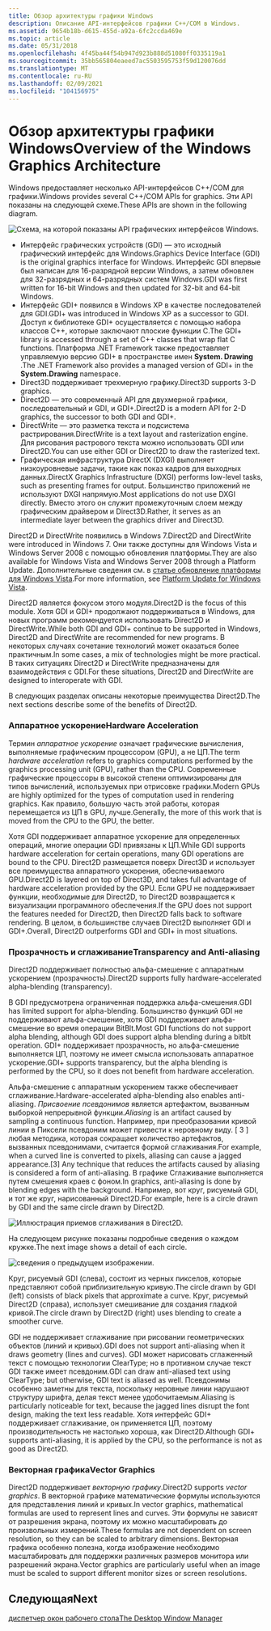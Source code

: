 ```yaml
---
title: Обзор архитектуры графики Windows
description: Описание API-интерфейсов графики C++/COM в Windows.
ms.assetid: 9654b18b-d615-455d-a92a-6fc2ccda469e
ms.topic: article
ms.date: 05/31/2018
ms.openlocfilehash: 4f45ba44f54b947d923b888d51080ff0335119a1
ms.sourcegitcommit: 35bb565804eaeed7ac5503595753f59d120076dd
ms.translationtype: MT
ms.contentlocale: ru-RU
ms.lasthandoff: 02/09/2021
ms.locfileid: "104156975"
---
```

# <a name="overview-of-the-windows-graphics-architecture"></a><span data-ttu-id="cb63c-103">Обзор архитектуры графики Windows</span><span class="sxs-lookup"><span data-stu-id="cb63c-103">Overview of the Windows Graphics Architecture</span></span>

<span data-ttu-id="cb63c-104">Windows предоставляет несколько API-интерфейсов C++/COM для графики.</span><span class="sxs-lookup"><span data-stu-id="cb63c-104">Windows provides several C++/COM APIs for graphics.</span></span> <span data-ttu-id="cb63c-105">Эти API показаны на следующей схеме.</span><span class="sxs-lookup"><span data-stu-id="cb63c-105">These APIs are shown in the following diagram.</span></span>

![Схема, на которой показаны API графических интерфейсов Windows.](images/graphics01.png)

-   <span data-ttu-id="cb63c-107">Интерфейс графических устройств (GDI) — это исходный графический интерфейс для Windows.</span><span class="sxs-lookup"><span data-stu-id="cb63c-107">Graphics Device Interface (GDI) is the original graphics interface for Windows.</span></span> <span data-ttu-id="cb63c-108">Интерфейс GDI впервые был написан для 16-разрядной версии Windows, а затем обновлен для 32-разрядных и 64-разрядных систем Windows.</span><span class="sxs-lookup"><span data-stu-id="cb63c-108">GDI was first written for 16-bit Windows and then updated for 32-bit and 64-bit Windows.</span></span>
-   <span data-ttu-id="cb63c-109">Интерфейс GDI+ появился в Windows XP в качестве последователей для GDI.</span><span class="sxs-lookup"><span data-stu-id="cb63c-109">GDI+ was introduced in Windows XP as a successor to GDI.</span></span> <span data-ttu-id="cb63c-110">Доступ к библиотеке GDI+ осуществляется с помощью набора классов C++, которые заключают плоские функции C.</span><span class="sxs-lookup"><span data-stu-id="cb63c-110">The GDI+ library is accessed through a set of C++ classes that wrap flat C functions.</span></span> <span data-ttu-id="cb63c-111">Платформа .NET Framework также предоставляет управляемую версию GDI+ в пространстве имен **System. Drawing** .</span><span class="sxs-lookup"><span data-stu-id="cb63c-111">The .NET Framework also provides a managed version of GDI+ in the **System.Drawing** namespace.</span></span>
-   <span data-ttu-id="cb63c-112">Direct3D поддерживает трехмерную графику.</span><span class="sxs-lookup"><span data-stu-id="cb63c-112">Direct3D supports 3-D graphics.</span></span>
-   <span data-ttu-id="cb63c-113">Direct2D — это современный API для двухмерной графики, последовательный и GDI, и GDI+.</span><span class="sxs-lookup"><span data-stu-id="cb63c-113">Direct2D is a modern API for 2-D graphics, the successor to both GDI and GDI+.</span></span>
-   <span data-ttu-id="cb63c-114">DirectWrite — это разметка текста и подсистема растрирования.</span><span class="sxs-lookup"><span data-stu-id="cb63c-114">DirectWrite is a text layout and rasterization engine.</span></span> <span data-ttu-id="cb63c-115">Для рисования растрового текста можно использовать GDI или Direct2D.</span><span class="sxs-lookup"><span data-stu-id="cb63c-115">You can use either GDI or Direct2D to draw the rasterized text.</span></span>
-   <span data-ttu-id="cb63c-116">Графическая инфраструктура DirectX (DXGI) выполняет низкоуровневые задачи, такие как показ кадров для выходных данных.</span><span class="sxs-lookup"><span data-stu-id="cb63c-116">DirectX Graphics Infrastructure (DXGI) performs low-level tasks, such as presenting frames for output.</span></span> <span data-ttu-id="cb63c-117">Большинство приложений не используют DXGI напрямую.</span><span class="sxs-lookup"><span data-stu-id="cb63c-117">Most applications do not use DXGI directly.</span></span> <span data-ttu-id="cb63c-118">Вместо этого он служит промежуточным слоем между графическим драйвером и Direct3D.</span><span class="sxs-lookup"><span data-stu-id="cb63c-118">Rather, it serves as an intermediate layer between the graphics driver and Direct3D.</span></span>

<span data-ttu-id="cb63c-119">Direct2D и DirectWrite появились в Windows 7.</span><span class="sxs-lookup"><span data-stu-id="cb63c-119">Direct2D and DirectWrite were introduced in Windows 7.</span></span> <span data-ttu-id="cb63c-120">Они также доступны для Windows Vista и Windows Server 2008 с помощью обновления платформы.</span><span class="sxs-lookup"><span data-stu-id="cb63c-120">They are also available for Windows Vista and Windows Server 2008 through a Platform Update.</span></span> <span data-ttu-id="cb63c-121">Дополнительные сведения см. в [статье обновление платформы для Windows Vista](../win7ip/platform-update-for-windows-vista-portal.md).</span><span class="sxs-lookup"><span data-stu-id="cb63c-121">For more information, see [Platform Update for Windows Vista](../win7ip/platform-update-for-windows-vista-portal.md).</span></span>

<span data-ttu-id="cb63c-122">Direct2D является фокусом этого модуля.</span><span class="sxs-lookup"><span data-stu-id="cb63c-122">Direct2D is the focus of this module.</span></span> <span data-ttu-id="cb63c-123">Хотя GDI и GDI+ продолжают поддерживаться в Windows, для новых программ рекомендуется использовать Direct2D и DirectWrite.</span><span class="sxs-lookup"><span data-stu-id="cb63c-123">While both GDI and GDI+ continue to be supported in Windows, Direct2D and DirectWrite are recommended for new programs.</span></span> <span data-ttu-id="cb63c-124">В некоторых случаях сочетание технологий может оказаться более практичным.</span><span class="sxs-lookup"><span data-stu-id="cb63c-124">In some cases, a mix of technologies might be more practical.</span></span> <span data-ttu-id="cb63c-125">В таких ситуациях Direct2D и DirectWrite предназначены для взаимодействия с GDI.</span><span class="sxs-lookup"><span data-stu-id="cb63c-125">For these situations, Direct2D and DirectWrite are designed to interoperate with GDI.</span></span>

<span data-ttu-id="cb63c-126">В следующих разделах описаны некоторые преимущества Direct2D.</span><span class="sxs-lookup"><span data-stu-id="cb63c-126">The next sections describe some of the benefits of Direct2D.</span></span>

### <a name="hardware-acceleration"></a><span data-ttu-id="cb63c-127">Аппаратное ускорение</span><span class="sxs-lookup"><span data-stu-id="cb63c-127">Hardware Acceleration</span></span>

<span data-ttu-id="cb63c-128">Термин *аппаратное ускорение* означает графические вычисления, выполняемые графическим процессором (GPU), а не ЦП.</span><span class="sxs-lookup"><span data-stu-id="cb63c-128">The term *hardware acceleration* refers to graphics computations performed by the graphics processing unit (GPU), rather than the CPU.</span></span> <span data-ttu-id="cb63c-129">Современные графические процессоры в высокой степени оптимизированы для типов вычислений, используемых при отрисовке графики.</span><span class="sxs-lookup"><span data-stu-id="cb63c-129">Modern GPUs are highly optimized for the types of computation used in rendering graphics.</span></span> <span data-ttu-id="cb63c-130">Как правило, большую часть этой работы, которая перемещается из ЦП в GPU, лучше.</span><span class="sxs-lookup"><span data-stu-id="cb63c-130">Generally, the more of this work that is moved from the CPU to the GPU, the better.</span></span>

<span data-ttu-id="cb63c-131">Хотя GDI поддерживает аппаратное ускорение для определенных операций, многие операции GDI привязаны к ЦП.</span><span class="sxs-lookup"><span data-stu-id="cb63c-131">While GDI supports hardware acceleration for certain operations, many GDI operations are bound to the CPU.</span></span> <span data-ttu-id="cb63c-132">Direct2D размещается поверх Direct3D и использует все преимущества аппаратного ускорения, обеспечиваемого GPU.</span><span class="sxs-lookup"><span data-stu-id="cb63c-132">Direct2D is layered on top of Direct3D, and takes full advantage of hardware acceleration provided by the GPU.</span></span> <span data-ttu-id="cb63c-133">Если GPU не поддерживает функции, необходимые для Direct2D, то Direct2D возвращается к визуализации программного обеспечения.</span><span class="sxs-lookup"><span data-stu-id="cb63c-133">If the GPU does not support the features needed for Direct2D, then Direct2D falls back to software rendering.</span></span> <span data-ttu-id="cb63c-134">В целом, в большинстве случаев Direct2D выполняет GDI и GDI+.</span><span class="sxs-lookup"><span data-stu-id="cb63c-134">Overall, Direct2D outperforms GDI and GDI+ in most situations.</span></span>

### <a name="transparency-and-anti-aliasing"></a><span data-ttu-id="cb63c-135">Прозрачность и сглаживание</span><span class="sxs-lookup"><span data-stu-id="cb63c-135">Transparency and Anti-aliasing</span></span>

<span data-ttu-id="cb63c-136">Direct2D поддерживает полностью альфа-смешение с аппаратным ускорением (прозрачность).</span><span class="sxs-lookup"><span data-stu-id="cb63c-136">Direct2D supports fully hardware-accelerated alpha-blending (transparency).</span></span>

<span data-ttu-id="cb63c-137">В GDI предусмотрена ограниченная поддержка альфа-смешения.</span><span class="sxs-lookup"><span data-stu-id="cb63c-137">GDI has limited support for alpha-blending.</span></span> <span data-ttu-id="cb63c-138">Большинство функций GDI не поддерживают альфа-смешение, хотя GDI поддерживает альфа-смешение во время операции BitBlt.</span><span class="sxs-lookup"><span data-stu-id="cb63c-138">Most GDI functions do not support alpha blending, although GDI does support alpha blending during a bitblt operation.</span></span> <span data-ttu-id="cb63c-139">GDI+ поддерживает прозрачность, но альфа-смешение выполняется ЦП, поэтому не имеет смысла использовать аппаратное ускорение.</span><span class="sxs-lookup"><span data-stu-id="cb63c-139">GDI+ supports transparency, but the alpha blending is performed by the CPU, so it does not benefit from hardware acceleration.</span></span>

<span data-ttu-id="cb63c-140">Альфа-смешение с аппаратным ускорением также обеспечивает сглаживание.</span><span class="sxs-lookup"><span data-stu-id="cb63c-140">Hardware-accelerated alpha-blending also enables anti-aliasing.</span></span> <span data-ttu-id="cb63c-141">*Присвоение псевдонимов* является артефактом, вызванным выборкой непрерывной функции.</span><span class="sxs-lookup"><span data-stu-id="cb63c-141">*Aliasing* is an artifact caused by sampling a continuous function.</span></span> <span data-ttu-id="cb63c-142">Например, при преобразовании кривой линии в Пиксели псевдоним может привести к неровному виду. \[ 3 \] любая методика, которая сокращает количество артефактов, вызванных псевдонимами, считается формой сглаживания.</span><span class="sxs-lookup"><span data-stu-id="cb63c-142">For example, when a curved line is converted to pixels, aliasing can cause a jagged appearance.\[3\] Any technique that reduces the artifacts caused by aliasing is considered a form of anti-aliasing.</span></span> <span data-ttu-id="cb63c-143">В графике Сглаживание выполняется путем смешения краев с фоном.</span><span class="sxs-lookup"><span data-stu-id="cb63c-143">In graphics, anti-aliasing is done by blending edges with the background.</span></span> <span data-ttu-id="cb63c-144">Например, вот круг, рисуемый GDI, и тот же круг, нарисованный Direct2D.</span><span class="sxs-lookup"><span data-stu-id="cb63c-144">For example, here is a circle drawn by GDI and the same circle drawn by Direct2D.</span></span>

![Иллюстрация приемов сглаживания в Direct2D.](images/graphics02.png)

<span data-ttu-id="cb63c-146">На следующем рисунке показаны подробные сведения о каждом кружке.</span><span class="sxs-lookup"><span data-stu-id="cb63c-146">The next image shows a detail of each circle.</span></span>

![сведения о предыдущем изображении.](images/graphics03.png)

<span data-ttu-id="cb63c-148">Круг, рисуемый GDI (слева), состоит из черных пикселов, которые представляют собой приблизительную кривую.</span><span class="sxs-lookup"><span data-stu-id="cb63c-148">The circle drawn by GDI (left) consists of black pixels that approximate a curve.</span></span> <span data-ttu-id="cb63c-149">Круг, рисуемый Direct2D (справа), использует смешивание для создания гладкой кривой.</span><span class="sxs-lookup"><span data-stu-id="cb63c-149">The circle drawn by Direct2D (right) uses blending to create a smoother curve.</span></span>

<span data-ttu-id="cb63c-150">GDI не поддерживает сглаживание при рисовании геометрических объектов (линий и кривых).</span><span class="sxs-lookup"><span data-stu-id="cb63c-150">GDI does not support anti-aliasing when it draws geometry (lines and curves).</span></span> <span data-ttu-id="cb63c-151">GDI может нарисовать сглаженный текст с помощью технологии ClearType; но в противном случае текст GDI также имеет псевдоним.</span><span class="sxs-lookup"><span data-stu-id="cb63c-151">GDI can draw anti-aliased text using ClearType; but otherwise, GDI text is aliased as well.</span></span> <span data-ttu-id="cb63c-152">Псевдонимы особенно заметны для текста, поскольку неровные линии нарушают структуру шрифта, делая текст менее удобочитаемым.</span><span class="sxs-lookup"><span data-stu-id="cb63c-152">Aliasing is particularly noticeable for text, because the jagged lines disrupt the font design, making the text less readable.</span></span> <span data-ttu-id="cb63c-153">Хотя интерфейс GDI+ поддерживает сглаживание, он применяется ЦП, поэтому производительность не настолько хороша, как Direct2D.</span><span class="sxs-lookup"><span data-stu-id="cb63c-153">Although GDI+ supports anti-aliasing, it is applied by the CPU, so the performance is not as good as Direct2D.</span></span>

### <a name="vector-graphics"></a><span data-ttu-id="cb63c-154">Векторная графика</span><span class="sxs-lookup"><span data-stu-id="cb63c-154">Vector Graphics</span></span>

<span data-ttu-id="cb63c-155">Direct2D поддерживает *векторную графику*.</span><span class="sxs-lookup"><span data-stu-id="cb63c-155">Direct2D supports *vector graphics*.</span></span> <span data-ttu-id="cb63c-156">В векторной графике математические формулы используются для представления линий и кривых.</span><span class="sxs-lookup"><span data-stu-id="cb63c-156">In vector graphics, mathematical formulas are used to represent lines and curves.</span></span> <span data-ttu-id="cb63c-157">Эти формулы не зависят от разрешения экрана, поэтому их можно масштабировать до произвольных измерений.</span><span class="sxs-lookup"><span data-stu-id="cb63c-157">These formulas are not dependent on screen resolution, so they can be scaled to arbitrary dimensions.</span></span> <span data-ttu-id="cb63c-158">Векторная графика особенно полезна, когда изображение необходимо масштабировать для поддержки различных размеров монитора или разрешений экрана.</span><span class="sxs-lookup"><span data-stu-id="cb63c-158">Vector graphics are particularly useful when an image must be scaled to support different monitor sizes or screen resolutions.</span></span>

## <a name="next"></a><span data-ttu-id="cb63c-159">Следующая</span><span class="sxs-lookup"><span data-stu-id="cb63c-159">Next</span></span>

[<span data-ttu-id="cb63c-160">диспетчер окон рабочего стола</span><span class="sxs-lookup"><span data-stu-id="cb63c-160">The Desktop Window Manager</span></span>](the-desktop-window-manager.md)

 

 
